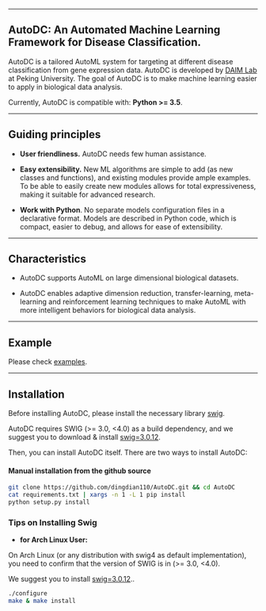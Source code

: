 ------------------

## AutoDC: An Automated Machine Learning Framework for Disease Classification.
AutoDC is a tailored AutoML system for targeting at different disease classification from gene expression data.
AutoDC is developed by <a href="http://net.pku.edu.cn/~cuibin/" target="_blank" rel="nofollow">DAIM Lab</a> at Peking University.
The goal of AutoDC is to make machine learning easier to apply in biological data analysis.

Currently, AutoDC is compatible with: **Python >= 3.5**.

------------------

## Guiding principles

- __User friendliness.__ AutoDC needs few human assistance.

- __Easy extensibility.__ New ML algorithms are simple to add (as new classes and functions), and existing modules provide ample examples. To be able to easily create new modules allows for total expressiveness, making it suitable for advanced research.

- __Work with Python__. No separate models configuration files in a declarative format. Models are described in Python code, which is compact, easier to debug, and allows for ease of extensibility.

------------------

## Characteristics
- AutoDC supports AutoML on large dimensional biological datasets.

- AutoDC enables adaptive dimension reduction, transfer-learning, meta-learning and reinforcement learning techniques to make AutoML with more intelligent behaviors for biological data analysis.

------------------

## Example

Please check [examples](https://github.com/dingdian110/AutoDC/master/AutoDC_mdd_data_3600s.py).

------------------

## Installation

Before installing AutoDC, please install the necessary library [swig](https://sourceforge.net/projects/swig/files/swig/swig-3.0.12/).

AutoDC requires SWIG (>= 3.0, <4.0) as a build dependency, and we suggest you to download & install [swig=3.0.12](https://sourceforge.net/projects/swig/files/swig/swig-3.0.12/).


Then, you can install AutoDC itself. There are two ways to install AutoDC:


#### Manual installation from the github source

```sh
git clone https://github.com/dingdian110/AutoDC.git && cd AutoDC
cat requirements.txt | xargs -n 1 -L 1 pip install
python setup.py install
```

### Tips on Installing Swig


- **for Arch Linux User:**

On Arch Linux (or any distribution with swig4 as default implementation), you need to confirm that the version of SWIG is in (>= 3.0, <4.0).

We suggest you to install [swig=3.0.12](https://sourceforge.net/projects/swig/files/swig/swig-3.0.12/)..

```sh
./configure
make & make install
```
